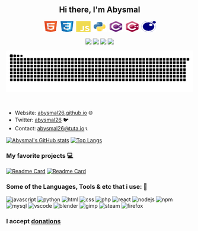 <h2 align="center">Hi there, I'm Abysmal</h2>
<div style="display: inline_block" align="center">
  <img align="center" alt="html" height="30" width="40" src="https://raw.githubusercontent.com/devicons/devicon/master/icons/html5/html5-original.svg">
  <img align="center" alt="css" height="30" width="40" src="https://raw.githubusercontent.com/devicons/devicon/master/icons/css3/css3-original.svg">
  <img align="center" alt="js" height="30" width="40" src="https://raw.githubusercontent.com/devicons/devicon/master/icons/javascript/javascript-plain.svg">
  <img align="center" alt="python" height="30" width="40" src="https://raw.githubusercontent.com/devicons/devicon/master/icons/python/python-original.svg">
  <img align="center" alt="csharp" height="30" width="40" src="https://raw.githubusercontent.com/devicons/devicon/master/icons/csharp/csharp-original.svg">
  <img align="center" alt="cplusplus" height="30" width="40" src="https://raw.githubusercontent.com/devicons/devicon/master/icons/cplusplus/cplusplus-original.svg">
  <img align="center" alt="lua" height="30" width="40" src="https://raw.githubusercontent.com/devicons/devicon/master/icons/lua/lua-plain.svg">
</div>
  
<br>
 
<div align="center">
  <a href="https://abysmal26.github.io"><img src="https://img.shields.io/badge/website-000000?style=for-the-badge&logo=About.me&logoColor=white"></a>
  <a href="https://ayo.so/abysmal26"><img src="https://img.shields.io/badge/linktree-39E09B?style=for-the-badge&logo=linktree&logoColor=white"></a>
  <a href="https://twitter.com/abysmal26"><img src="https://img.shields.io/badge/Twitter-1DA1F2?style=for-the-badge&logo=twitter&logoColor=white"></a>
  <a href="https://t.me/abysmal26"><img src="https://img.shields.io/badge/Telegram-2CA5E0?style=for-the-badge&logo=telegram&logoColor=white"></a>

  ![Snake animation][snake]
</div>

<br>

* Website: [abysmal26.github.io](https://abysmal26.github.io) 🌐
* Twitter: [abysmal26](https://twitter.com/abysmal26) 🐦
* Contact: [abysmal26@tuta.io](mailto:abysmal25@tuta.io) 📞

[![Abysmal's GitHub stats](https://github-readme-stats.vercel.app/api?username=abysmal26&count_private=true&show_icons=true&hide_border=true&bg_color=161320&text_color=D9E0EE&icon_color=DDB6F2&title_color=96CDFB)](https://github.com/abysmal26)
[![Top Langs](https://github-readme-stats.vercel.app/api/top-langs/?username=abysmal26&layout=compact&hide_border=true&bg_color=161320&text_color=D9E0EE&icon_color=DDB6F2&title_color=96CDFB)](https://github.com/abysmal26)

### My favorite projects 💻

[![Readme Card](https://github-readme-stats.vercel.app/api/pin/?username=abysmal26&repo=gta3script&bg_color=161320&text_color=D9E0EE&icon_color=DDB6F2&title_color=96CDFB&hide_border=true)](https://github.com/abysmal26/gta3script)
[![Readme Card](https://github-readme-stats.vercel.app/api/pin/?username=abysmal26&repo=errorpages&bg_color=161320&text_color=D9E0EE&icon_color=DDB6F2&title_color=96CDFB&hide_border=true)](https://github.com/abysmal26/errorpages)

### Some of the Languages, Tools & etc that i use: 🔧

![javascript](https://img.shields.io/badge/JavaScript-323330?style=for-the-badge&logo=javascript)
![python](https://img.shields.io/badge/Python-3776AB?style=for-the-badge&logo=python&logoColor=white)
![html](https://img.shields.io/badge/HTML5-E34F26?style=for-the-badge&logo=html5&logoColor=white)
![css](https://img.shields.io/badge/CSS3-1572B6?style=for-the-badge&logo=css3)
![php](https://img.shields.io/badge/PHP-777BB4?style=for-the-badge&logo=php&logoColor=white)
![react](https://img.shields.io/badge/React-20232A?style=for-the-badge&logo=react&logoColor=61DAFB)
![nodejs](https://img.shields.io/badge/Node.js-339933?style=for-the-badge&logo=nodedotjs&logoColor=white)
![npm](https://img.shields.io/badge/npm-CB3837?style=for-the-badge&logo=npm)
![mysql](https://img.shields.io/badge/MySQL-005C84?style=for-the-badge&logo=mysql&logoColor=white)
![vscode](https://img.shields.io/badge/Visual_Studio_Code-0078D4?style=for-the-badge&logo=visual%20studio%20code)
![blender](https://img.shields.io/badge/blender-%23F5792A.svg?style=for-the-badge&logo=blender&logoColor=white)
![gimp](https://img.shields.io/badge/gimp-5C5543?style=for-the-badge&logo=gimp)
![steam](https://img.shields.io/badge/Steam-000000?style=for-the-badge&logo=steam)
![firefox](https://img.shields.io/badge/Firefox_Browser-FF7139?style=for-the-badge&logo=Firefox-Browser&logoColor=white)

### I accept [donations](http://gg.gg/AbysmalDonation)

<!-- This is updated every 7 hours by the Github Workflow -->
[snake]: https://github.com/Abysmal26/Abysmal26/blob/output/github-contribution-grid-snake.svg